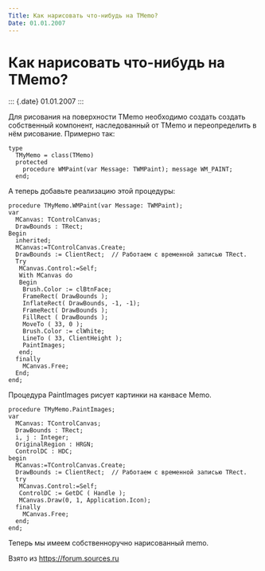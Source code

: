 ```yaml
---
Title: Как нарисовать что-нибудь на TMemo?
Date: 01.01.2007
---
```



Как нарисовать что-нибудь на TMemo?
===================================

::: {.date}
01.01.2007
:::

Для рисования на поверхности TMemo необходимо создать создать
собственный компонент, наследованный от TMemo и переопределить в нём
рисование. Примерно так:

    type 
      TMyMemo = class(TMemo) 
      protected 
        procedure WMPaint(var Message: TWMPaint); message WM_PAINT; 
      end;

А теперь добавьте реализацию этой процедуры:

    procedure TMyMemo.WMPaint(var Message: TWMPaint); 
    var 
      MCanvas: TControlCanvas; 
      DrawBounds : TRect; 
    Begin 
      inherited; 
      MCanvas:=TControlCanvas.Create; 
      DrawBounds := ClientRect;  // Работаем с временной записью TRect.
      Try 
       MCanvas.Control:=Self; 
       With MCanvas do 
       Begin 
        Brush.Color := clBtnFace; 
        FrameRect( DrawBounds ); 
        InflateRect( DrawBounds, -1, -1); 
        FrameRect( DrawBounds ); 
        FillRect ( DrawBounds ); 
        MoveTo ( 33, 0 ); 
        Brush.Color := clWhite; 
        LineTo ( 33, ClientHeight ); 
        PaintImages; 
       end; 
      finally 
        MCanvas.Free; 
      End; 
    end; 

Процедура PaintImages рисует картинки на канвасе Memo.

    procedure TMyMemo.PaintImages; 
    var 
      MCanvas: TControlCanvas; 
      DrawBounds : TRect; 
      i, j : Integer; 
      OriginalRegion : HRGN; 
      ControlDC : HDC; 
    begin 
      MCanvas:=TControlCanvas.Create; 
      DrawBounds := ClientRect;  // Работаем с временной записью TRect.
      try 
       MCanvas.Control:=Self; 
       ControlDC := GetDC ( Handle ); 
       MCanvas.Draw(0, 1, Application.Icon); 
      finally 
        MCanvas.Free; 
      end; 
    end;

Теперь мы имеем собственноручно нарисованный memo.

Взято из <https://forum.sources.ru>
